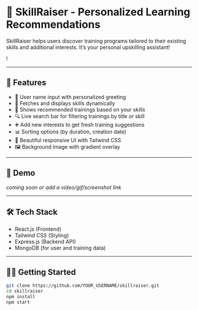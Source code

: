 

# 🚀 SkillRaiser - Personalized Learning Recommendations

SkillRaiser helps users discover training programs tailored to their existing skills and additional interests. It’s your personal upskilling assistant!

!

---

## 🌟 Features

- 🔐 User name input with personalized greeting
- 🧠 Fetches and displays skills dynamically
- 🎯 Shows recommended trainings based on your skills
- 🔍 Live search bar for filtering trainings by title or skill
- ➕ Add new interests to get fresh training suggestions
- 📊 Sorting options (by duration, creation date)
- 🌈 Beautiful responsive UI with Tailwind CSS
- 🖼️ Background image with gradient overlay

---

## 📸 Demo

_coming soon or add a video/gif/screenshot link_

---

## 🛠️ Tech Stack

- React.js (Frontend)
- Tailwind CSS (Styling)
- Express.js (Backend API)
- MongoDB (for user and training data)

---

## 🧑‍💻 Getting Started

```bash
git clone https://github.com/YOUR_USERNAME/skillraiser.git
cd skillraiser
npm install
npm start
